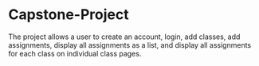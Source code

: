 # Capstone-Project
The project allows a user to create an account, login, add classes, add assignments, 
display all assignments as a list, and display all assignments for each class on individual class pages.

